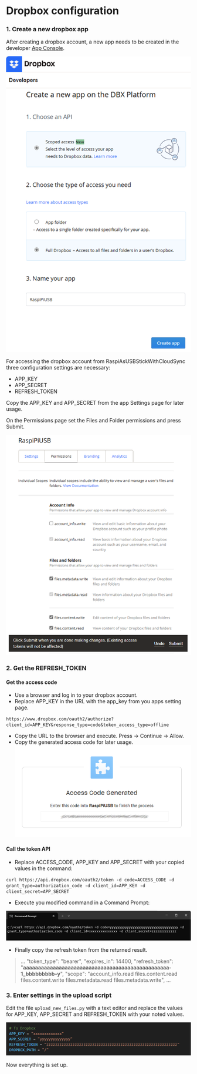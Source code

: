 # Dropbox configuration

### 1. Create a new dropbox app

After creating a dropbox account, a new app needs to be created in the developer [App Console](https://www.dropbox.com/developers/apps/).

![Create app](img/createapp.png)

For accessing the dropbox account from RaspiAsUSBStickWithCloudSync three configuration settings are necessary:
- APP_KEY
- APP_SECRET
- REFRESH_TOKEN

Copy the APP_KEY and APP_SECRET from the app Settings page for later usage.

On the Permissions page set the Files and Folder permissions and press Submit.

![Permissions app](img/permissionsapp.png)


### 2. Get the REFRESH_TOKEN

####  Get the access code

- Use a browser and log in to your dropbox account.
- Replace APP_KEY in the URL with the app_key from you apps setting page.
```
https://www.dropbox.com/oauth2/authorize?client_id=APP_KEY&response_type=code&token_access_type=offline
```
- Copy the URL to the browser and execute. Press -> Continue -> Allow.
- Copy the generated access code for later usage.
![Access code](img/accesscode.png)

#### Call the token API

- Replace ACCESS_CODE, APP_KEY and APP_SECRET with your copied values in the command:
```
curl https://api.dropbox.com/oauth2/token -d code=ACCESS_CODE -d grant_type=authorization_code -d client_id=APP_KEY -d client_secret=APP_SECRET
```

- Execute you modified command in a Command Prompt:

![Command prompt](img/commandprompt.png)

- Finally copy the refresh token from the returned result.
>  ...
>  "token_type": "bearer",
>  "expires_in": 14400,
>  "refresh_token": "**aaaaaaaaaaaaaaaaaaaaaaaaaaaaaaaaaaaaaaaaaaaaaaaaa-1_bbbbbbbbb-y**",
>  "scope": "account_info.read files.content.read files.content.write files.metadata.read files.metadata.write",
>  ...


### 3. Enter settings in the upload script

Edit the file `upload_new_files.py` with a text editor and replace the values for APP_KEY, APP_SECRET and REFRESH_TOKEN with your noted values.

![Upload script](img/uploadscript.png)

Now everything is set up.